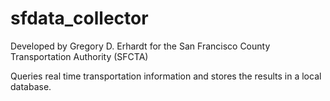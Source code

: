 sfdata_collector
=======

Developed by Gregory D. Erhardt
for the San Francisco County Transportation Authority (SFCTA)

Queries real time transportation information and stores the 
results in a local database.  
